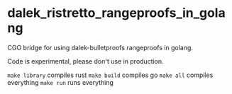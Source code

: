 # dalek_ristretto_rangeproofs_in_golang

CGO bridge for using dalek-bulletproofs rangeproofs in golang.

Code is experimental, please don't use in production.
 
`make library` compiles rust
`make build` compiles go
`make all` compiles everything
`make run` runs everything
 